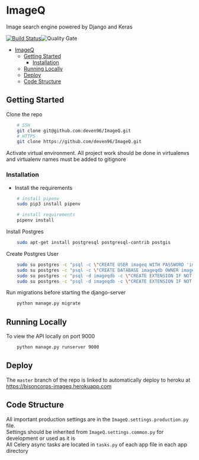 # ImageQ

Image search engine powered by Django and Keras

[![Build Status](https://travis-ci.org/deven96/ImageQ.svg?branch=master)](https://travis-ci.com/deven96/ImageQ)![Quality Gate](https://sonarcloud.io/api/project_badges/measure?project=deven96_ImageQ&metric=alert_status)

- [ImageQ](#imageq)
  - [Getting Started](#getting-started)
    - [Installation](#installation)
  - [Running Locally](#running-locally)
  - [Deploy](#deploy)
  - [Code Structure](#code-structure)

## Getting Started

Clone the repo

```bash
    # SSH
    git clone git@github.com:deven96/ImageQ.git
    # HTTPS
    git clone https://github.com/deven96/ImageQ.git
```

Activate virtual environment. All project work should be done in virtualenvs and virtualenv names must be added to gitignore

### Installation

- Install the requirements

```bash
    # install pipenv
    sudo pip3 install pipenv

    # install requirements
    pipenv install
```


Install Postgres

```bash
    sudo apt-get install postgresql postgresql-contrib postgis
```

Create Postgres User

```bash
    sudo su postgres -c "psql -c \"CREATE USER imageq WITH PASSWORD 'imageq';\""
    sudo su postgres -c "psql -c \"CREATE DATABASE imageqdb OWNER imageq;\""
    sudo su postgres -c "psql -d imageqdb -c \"CREATE EXTENSION IF NOT EXISTS postgis;\""
    sudo su postgres -c "psql -d imageqdb -c \"CREATE EXTENSION IF NOT EXISTS postgis_topology;\""
```

Run migrations before starting the django-server

```bash
    python manage.py migrate
```

## Running Locally

To view the API locally on port 9000

```bash
    python manage.py runserver 9000
```

## Deploy

The `master` branch of the repo is linked to automatically deploy to heroku at https://bisoncorps-imageq.herokuapp.com

## Code Structure

All important production settings are in the `ImageQ.settings.production.py` file.<br />
Settings should be inherited from `ImageQ.settings.common.py` for development or used as it is<br />
All Celery async tasks are located in `tasks.py` of each app file in each app directory
